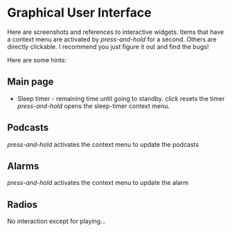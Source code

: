 # Graphical User Interface

Here are screenshots and references to interactive widgets.
Items that have a context menu are activated by *press-and-hold*
for a second. Others are directly clickable.
I recommend you just figure it out and find the bugs!

Here are some hints:

## Main page


*   Sleep timer - remaining time until going to standby.
    *click* resets the timer
    *press-and-hold* opens the sleep-timer context menu.


## Podcasts

*press-and-hold* activates the context menu to update the podcasts

## Alarms

*press-and-hold* activates the context menu to update the alarm


## Radios
No interaction except for playing...
